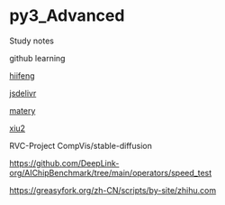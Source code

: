 # py3_Advanced

Study notes

github learning

[hiifeng](https://www.hicairo.com/)

[jsdelivr](https://www.jsdelivr.com/)

[matery](https://small-rose.github.io/posts/a53a9069.html)

[xiu2](https://github.com/XIU2)

RVC-Project
CompVis/stable-diffusion

https://github.com/DeepLink-org/AIChipBenchmark/tree/main/operators/speed_test 

https://greasyfork.org/zh-CN/scripts/by-site/zhihu.com
